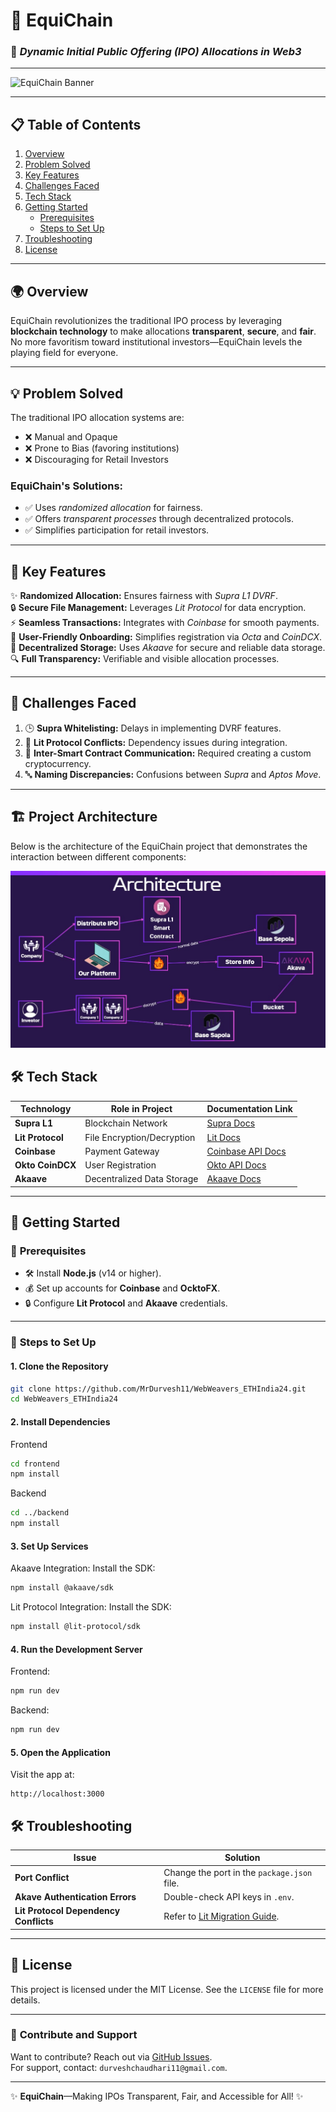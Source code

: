 # 🌟 **EquiChain**  
### 🚀 *Dynamic Initial Public Offering (IPO) Allocations in Web3*

---

![EquiChain Banner](https://via.placeholder.com/1200x300?text=EquiChain+-+Revolutionizing+IPO+Allocations)  

---

## 📋 **Table of Contents**  
1. [Overview](#overview)  
2. [Problem Solved](#problem-solved)  
3. [Key Features](#key-features)  
4. [Challenges Faced](#challenges-faced)  
5. [Tech Stack](#tech-stack)  
6. [Getting Started](#getting-started)  
   - [Prerequisites](#prerequisites)  
   - [Steps to Set Up](#steps-to-set-up)  
7. [Troubleshooting](#troubleshooting)  
8. [License](#license)  

---

## 🌍 **Overview**  
EquiChain revolutionizes the traditional IPO process by leveraging **blockchain technology** to make allocations **transparent**, **secure**, and **fair**. No more favoritism toward institutional investors—EquiChain levels the playing field for everyone.  

---

## 💡 **Problem Solved**  
The traditional IPO allocation systems are:  
- ❌ Manual and Opaque  
- ❌ Prone to Bias (favoring institutions)  
- ❌ Discouraging for Retail Investors  

### **EquiChain's Solutions:**  
- ✅ Uses *randomized allocation* for fairness.  
- ✅ Offers *transparent processes* through decentralized protocols.  
- ✅ Simplifies participation for retail investors.  

---

## 🔑 **Key Features**  
✨ **Randomized Allocation:** Ensures fairness with *Supra L1 DVRF*.  
🔒 **Secure File Management:** Leverages *Lit Protocol* for data encryption.  
⚡ **Seamless Transactions:** Integrates with *Coinbase* for smooth payments.  
🧩 **User-Friendly Onboarding:** Simplifies registration via *Octa* and *CoinDCX*.  
📁 **Decentralized Storage:** Uses *Akaave* for secure and reliable data storage.  
🔍 **Full Transparency:** Verifiable and visible allocation processes.  

---

## 🚧 **Challenges Faced**  
1. 🕒 **Supra Whitelisting:** Delays in implementing DVRF features.  
2. 🔗 **Lit Protocol Conflicts:** Dependency issues during integration.  
3. 📜 **Inter-Smart Contract Communication:** Required creating a custom cryptocurrency.  
4. 🔤 **Naming Discrepancies:** Confusions between *Supra* and *Aptos Move*.  

---

## 🏗 **Project Architecture**  

Below is the architecture of the EquiChain project that demonstrates the interaction between different components:

![EquiChain Architecture](./archt.jpg)


## 🛠 **Tech Stack**  
| Technology          | Role in Project                | Documentation Link                                    |  
|---------------------|--------------------------------|-----------------------------------------------------|  
| **Supra L1**        | Blockchain Network            | [Supra Docs](https://docs.supra.com/)               |  
| **Lit Protocol**    | File Encryption/Decryption    | [Lit Docs](https://www.litprotocol.com/)            |  
| **Coinbase**        | Payment Gateway               | [Coinbase API Docs](https://docs.cdp.coinbase.com/) |  
| **Okto CoinDCX**    | User Registration             | [Okto API Docs](https://coindcx.com/api/help/)      |  
| **Akaave**          | Decentralized Data Storage    | [Akaave Docs](https://docs.akave.ai/)               |  

---

## 📖 **Getting Started**  

### 🔑 **Prerequisites**  
- 🛠 Install **Node.js** (v14 or higher).  
- 💰 Set up accounts for **Coinbase** and **OcktoFX**.  
- 🔒 Configure **Lit Protocol** and **Akaave** credentials.  

---

### 🚀 **Steps to Set Up**

#### **1. Clone the Repository**  
```bash  
git clone https://github.com/MrDurvesh11/WebWeavers_ETHIndia24.git  
cd WebWeavers_ETHIndia24
```

#### **2. Install Dependencies** 

Frontend
```bash
cd frontend  
npm install  
```

Backend
```bash
cd ../backend  
npm install  
```
#### **3. Set Up Services** 

Akaave Integration:
Install the SDK:

```bash
npm install @akaave/sdk 
```

Lit Protocol Integration:
Install the SDK:

```bash
npm install @lit-protocol/sdk  
```

#### **4. Run the Development Server**

Frontend:
```bash
npm run dev
```
  
Backend:

```bash
npm run dev
```

#### **5. Open the Application** 
Visit the app at:

```arduino
http://localhost:3000
```

## 🛠 **Troubleshooting**

| **Issue**                          | **Solution**                                           |
|------------------------------------|-------------------------------------------------------|
| **Port Conflict**                  | Change the port in the `package.json` file.           |
| **Akave Authentication Errors**    | Double-check API keys in `.env`.                      |
| **Lit Protocol Dependency Conflicts** | Refer to [Lit Migration Guide](https://developer.litprotocol.com/category/migrating-from-earlier-versions). |

---

## 📝 **License**  
This project is licensed under the MIT License. See the `LICENSE` file for more details.

---

### 🎉 **Contribute and Support**  
Want to contribute? Reach out via [GitHub Issues](https://github.com/MrDurvesh11/WebWeavers_ETHIndia24/issues).  
For support, contact: `durveshchaudhari11@gmail.com`.  

---

✨ **EquiChain**—Making IPOs Transparent, Fair, and Accessible for All! ✨  
